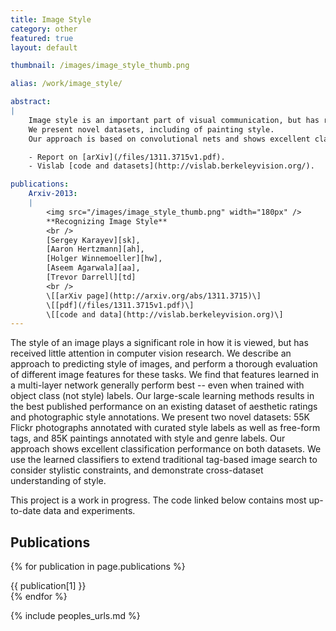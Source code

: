 ```yaml
---
title: Image Style
category: other
featured: true
layout: default

thumbnail: /images/image_style_thumb.png

alias: /work/image_style/

abstract:
|
    Image style is an important part of visual communication, but has received scant research attention.
    We present novel datasets, including of painting style.
    Our approach is based on convolutional nets and shows excellent classification and search.

    - Report on [arXiv](/files/1311.3715v1.pdf).
    - Vislab [code and datasets](http://vislab.berkeleyvision.org/).

publications:
    Arxiv-2013:
    |
        <img src="/images/image_style_thumb.png" width="180px" />
        **Recognizing Image Style**
        <br />
        [Sergey Karayev][sk],
        [Aaron Hertzmann][ah],
        [Holger Winnemoeller][hw],
        [Aseem Agarwala][aa],
        [Trevor Darrell][td]
        <br />
        \[[arXiv page](http://arxiv.org/abs/1311.3715)\]
        \[[pdf](/files/1311.3715v1.pdf)\]
        \[[code and data](http://vislab.berkeleyvision.org)\]
---
```


<p class="abstract">
The style of an image plays a significant role in how it is viewed, but has received little attention in computer vision research.
We describe an approach to predicting style of images, and perform a thorough evaluation of different image features for these tasks.
We find that features learned in a multi-layer network generally perform best -- even when trained with object class (not style) labels.
Our large-scale learning methods results in the best published performance on an existing dataset of aesthetic ratings and photographic style annotations.
We present two novel datasets: 55K Flickr photographs annotated with curated style labels as well as free-form tags, and 85K paintings annotated with style and genre labels.
Our approach shows excellent classification performance on both datasets.
We use the learned classifiers to extend traditional tag-based image search to consider stylistic constraints, and demonstrate cross-dataset understanding of style.
</p>

This project is a work in progress.
The code linked below contains most up-to-date data and experiments.

## Publications

{% for publication in page.publications %}
<div class="publication" markdown="1">
{{ publication[1] }}
</div>
{% endfor %}

{% include peoples_urls.md %}
